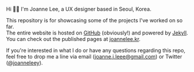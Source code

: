 Hi 👋🏼 I'm Joanne Lee, a UX designer based in Seoul, Korea.

This repository is for showcasing some of the projects I've worked on so far.  
The entire website is hosted on [GitHub] (obviously!) and powered by [Jekyll].  
You can check out the published pages at [joannelee.kr].

If you're interested in what I do or have any questions regarding this repo, feel free to drop me a line via email (<joanne.j.leee@gmail.com>) or Twitter ([@joanneleey]).

[GitHub]: https://github.com
[Jekyll]: https://jekyllrb.com
[joannelee.kr]: https://joannelee.kr
[@joanneleey]: https://twitter.com/joanneleey